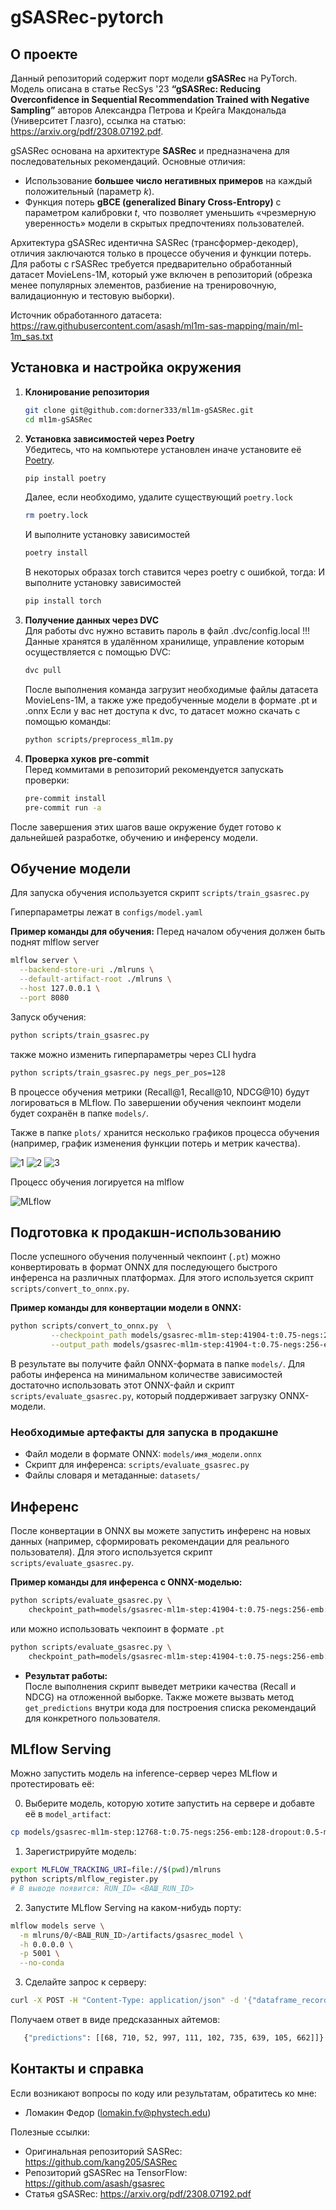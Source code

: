 
# gSASRec-pytorch

## О проекте

Данный репозиторий содержит порт модели **gSASRec** на PyTorch. Модель описана в статье RecSys '23 **“gSASRec: Reducing Overconfidence in Sequential Recommendation Trained with Negative Sampling”** авторов Александра Петрова и Крейга Макдональда (Университет Глазго), ссылка на статью: https://arxiv.org/pdf/2308.07192.pdf.

gSASRec основана на архитектуре **SASRec** и предназначена для последовательных рекомендаций. Основные отличия:
- Использование **большее число негативных примеров** на каждый положительный (параметр _k_).
- Функция потерь **gBCE (generalized Binary Cross-Entropy)** с параметром калибровки _t_, что позволяет уменьшить «чрезмерную уверенность» модели в скрытых предпочтениях пользователей.

Архитектура gSASRec идентична SASRec (трансформер-декодер), отличия заключаются только в процессе обучения и функции потерь. Для работы с гSASRec требуется предварительно обработанный датасет MovieLens-1M, который уже включен в репозиторий (обрезка менее популярных элементов, разбиение на тренировочную, валидационную и тестовую выборки).

Источник обработанного датасета: https://raw.githubusercontent.com/asash/ml1m-sas-mapping/main/ml-1m_sas.txt

## Установка и настройка окружения

1. **Клонирование репозитория**  
   ```bash
   git clone git@github.com:dorner333/ml1m-gSASRec.git
   cd ml1m-gSASRec
   ```

2. **Установка зависимостей через Poetry**  
   Убедитесь, что на компьютере установлен иначе установите её [Poetry](https://python-poetry.org/).  
   ```bash
   pip install poetry 
   ```

   Далее, если необходимо, удалите существующий `poetry.lock`
   ```bash
   rm poetry.lock
   ```

   И выполните установку зависимостей
   ```bash
   poetry install
   ```

   В некоторых образах torch ставится через poetry с ошибкой, тогда:
      И выполните установку зависимостей
   ```bash
   pip install torch
   ```

3. **Получение данных через DVC**  
   Для работы dvc нужно вставить пароль в файл .dvc/config.local !!!  
   Данные хранятся в удалённом хранилище, управление которым осуществляется с помощью DVC:
   ```bash
   dvc pull
   ```
   После выполнения команда загрузит необходимые файлы датасета MovieLens-1M, а также уже предобученные модели в формате .pt и .onnx
   Если у вас нет доступа к dvc, то датасет можно скачать с помощью команды:
   ```bash
   python scripts/preprocess_ml1m.py
   ```

4. **Проверка хуков pre-commit**  
   Перед коммитами в репозиторий рекомендуется запускать проверки:
   ```bash
   pre-commit install
   pre-commit run -a
   ```

После завершения этих шагов ваше окружение будет готово к дальнейшей разработке, обучению и инференсу модели.

## Обучение модели

Для запуска обучения используется скрипт `scripts/train_gsasrec.py`

Гиперпараметры лежат в `configs/model.yaml`


**Пример команды для обучения:**
Перед началом обучения должен быть поднят mlflow server
```bash
mlflow server \
  --backend-store-uri ./mlruns \
  --default-artifact-root ./mlruns \
  --host 127.0.0.1 \
  --port 8080
```

Запуск обучения:
```bash
python scripts/train_gsasrec.py
```

также можно изменить гиперпараметры через CLI hydra

```bash
python scripts/train_gsasrec.py negs_per_pos=128
```

В процессе обучения метрики (Recall@1, Recall@10, NDCG@10) будут логироваться в MLflow. По завершении обучения чекпоинт модели будет сохранён в папке `models/`.

Также в папке `plots/` хранится несколько графиков процесса обучения (например, график изменения функции потерь и метрик качества).

![1](plots/train_loss.png)
![2](plots/val_nDCG10.png)
![3](plots/val_R10.png)

Процесс обучения логируется на mlflow

![MLflow](plots/mlflow.png)

## Подготовка к продакшн-использованию

После успешного обучения полученный чекпоинт (`.pt`) можно конвертировать в формат ONNX для последующего быстрого инференса на различных платформах. Для этого используется скрипт `scripts/convert_to_onnx.py`.

**Пример команды для конвертации модели в ONNX:**
```bash
python scripts/convert_to_onnx.py  \
         --checkpoint_path models/gsasrec-ml1m-step:41904-t:0.75-negs:256-emb:128-dropout:0.5-metric:0.17770024210615018.pt \
         --output_path models/gsasrec-ml1m-step:41904-t:0.75-negs:256-emb:128-dropout:0.5-metric:0.17770024210615018.onnx
```

В результате вы получите файл ONNX-формата в папке `models/`. Для работы инференса на минимальном количестве зависимостей достаточно использовать этот ONNX-файл и скрипт `scripts/evaluate_gsasrec.py`, который поддерживает загрузку ONNX-модели.

### Необходимые артефакты для запуска в продакшне
- Файл модели в формате ONNX: `models/имя_модели.onnx`
- Скрипт для инференса: `scripts/evaluate_gsasrec.py`
- Файлы словаря и метаданные: `datasets/` 

## Инференс

После конвертации в ONNX вы можете запустить инференс на новых данных (например, сформировать рекомендации для реального пользователя). Для этого используется скрипт `scripts/evaluate_gsasrec.py`.

**Пример команды для инференса с ONNX-моделью:**
```bash
python scripts/evaluate_gsasrec.py \
    checkpoint_path=models/gsasrec-ml1m-step:41904-t:0.75-negs:256-emb:128-dropout:0.5-metric:0.17770024210615018.onnx
```

или можно использовать чекпоинт в формате `.pt`

```bash
python scripts/evaluate_gsasrec.py \
    checkpoint_path=models/gsasrec-ml1m-step:41904-t:0.75-negs:256-emb:128-dropout:0.5-metric:0.17770024210615018.pt
```

- **Результат работы:**  
  После выполнения скрипт выведет метрики качества (Recall и NDCG) на отложенной выборке. Также можете вызвать метод `get_predictions` внутри кода для построения списка рекомендаций для конкретного пользователя.

## MLflow Serving

Можно запустить модель на inference-сервер через MLflow и протестировать её:

0. Выберите модель, которую хотите запустить на сервере и добавте её в `model_artifact`:
```bash
cp models/gsasrec-ml1m-step:12768-t:0.75-negs:256-emb:128-dropout:0.5-metric:0.10273330724332005.pt model_artifact/model.pt
```

1. Зарегистрируйте модель:
```bash
export MLFLOW_TRACKING_URI=file://$(pwd)/mlruns
python scripts/mlflow_register.py
# В выводе появится: RUN_ID= <ВАШ_RUN_ID>
```

2. Запустите MLflow Serving на каком-нибудь порту:
```bash
mlflow models serve \
  -m mlruns/0/<ВАШ_RUN_ID>/artifacts/gsasrec_model \
  -h 0.0.0.0 \
  -p 5001 \
  --no-conda
```

3. Сделайте запрос к серверу:
```bash
curl -X POST -H "Content-Type: application/json" -d '{"dataframe_records":[{"instances":[1,34,56,23,0,0,0,0,0,0]}]}' http://127.0.0.1:5001/invocations
```

Получаем ответ в виде предсказанных айтемов:
```bash
   {"predictions": [[68, 710, 52, 997, 111, 102, 735, 639, 105, 662]]}
```


## Контакты и справка

Если возникают вопросы по коду или результатам, обратитесь ко мне:

- Ломакин Федор (lomakin.fv@phystech.edu)  

Полезные ссылки:
- Оригинальная репозиторий SASRec: https://github.com/kang205/SASRec  
- Репозиторий gSASRec на TensorFlow: https://github.com/asash/gsasrec  
- Статья gSASRec: https://arxiv.org/pdf/2308.07192.pdf
